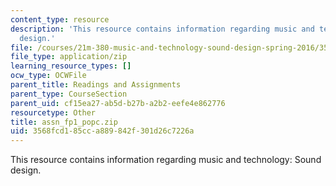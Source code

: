 ```yaml
---
content_type: resource
description: 'This resource contains information regarding music and technology: Sound
  design.'
file: /courses/21m-380-music-and-technology-sound-design-spring-2016/3568fcd185cca889842f301d26c7226a_assn_fp1_popc.zip
file_type: application/zip
learning_resource_types: []
ocw_type: OCWFile
parent_title: Readings and Assignments
parent_type: CourseSection
parent_uid: cf15ea27-ab5d-b27b-a2b2-eefe4e862776
resourcetype: Other
title: assn_fp1_popc.zip
uid: 3568fcd1-85cc-a889-842f-301d26c7226a
---
```

This resource contains information regarding music and technology: Sound design.

